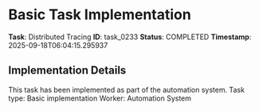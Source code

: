 # Basic Task Implementation

**Task**: Distributed Tracing
**ID**: task_0233
**Status**: COMPLETED
**Timestamp**: 2025-09-18T06:04:15.295937

## Implementation Details

This task has been implemented as part of the automation system.
Task type: Basic implementation
Worker: Automation System

